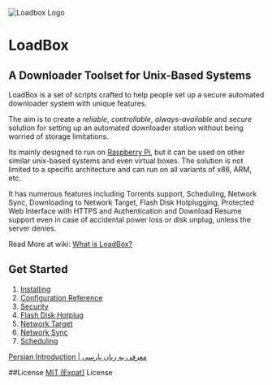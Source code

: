 ![Loadbox Logo](http://static.ahadi.me/projects/loadbox/loadbox-logo-small.jpg)
# LoadBox
## A Downloader Toolset for Unix-Based Systems

LoadBox is a set of scripts crafted to help people set up a secure automated downloader system with unique features. 

The aim is to create a *reliable*, *controllable*, *always-available* and *secure* solution for setting up an automated downloader station without being worried of storage limitations.

Its mainly designed to run on [Raspberry Pi](http://www.raspberrypi.org/), but it can be used on other similar unix-based systems and even virtual boxes. The solution is not limited to a specific architecture and can run on all variants of x86, ARM, etc.

It has numerous features including Torrents support, Scheduling, Network Sync, Downloading to Network Target, Flash Disk Hotplugging, Protected Web Interface with HTTPS and Authentication and Download Resume support even in case of accidental power loss or disk unplug, unless the server denies.

Read More at wiki: [What is LoadBox?](https://github.com/zxcmehran/LoadBox/wiki)

## Get Started
1. [Installing](https://github.com/zxcmehran/LoadBox/wiki/1.-Installing)
2. [Configuration Reference](https://github.com/zxcmehran/LoadBox/wiki/2.-Configuration-Reference)
3. [Security](https://github.com/zxcmehran/LoadBox/wiki/3.-Security)
4. [Flash Disk Hotplug](https://github.com/zxcmehran/LoadBox/wiki/4.-Flash-Disk-Hotplug)
5. [Network Target](https://github.com/zxcmehran/LoadBox/wiki/5.-Network-Target)
6. [Network Sync](https://github.com/zxcmehran/LoadBox/wiki/6.-Network-Sync)
7. [Scheduling](https://github.com/zxcmehran/LoadBox/wiki/7.-Scheduling)

[Persian Introduction | معرفی به زبان پارسی](https://mehran.ahadi.me/blog/1394/09/loadbox-downloader-introduction/)

##License
[MIT (Expat)](https://www.tldrlegal.com/l/mit) License
